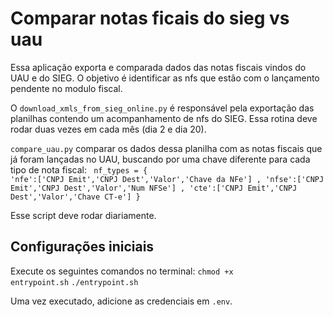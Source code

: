 # Comparar notas ficais do sieg vs uau
 
 Essa aplicação exporta e comparada dados das notas fiscais vindos do UAU e do SIEG. O objetivo é identificar as nfs que estão com o lançamento pendente no modulo fiscal.

 O <code>download_xmls_from_sieg_online.py</code> é responsável pela exportação das planilhas contendo um acompanhamento de nfs do SIEG. Essa rotina deve rodar duas vezes em cada mês (dia 2 e dia 20).

 <code>compare_uau.py</code> comparar os dados dessa planilha com as notas fiscais que já foram lançadas no UAU, buscando por uma chave diferente para cada tipo de nota fiscal:
 <code>
 nf_types = {
    'nfe':['CNPJ Emit','CNPJ Dest','Valor','Chave da NFe'] ,
    'nfse':['CNPJ Emit','CNPJ Dest','Valor','Num NFSe'] ,
    'cte':['CNPJ Emit','CNPJ Dest','Valor','Chave CT-e'] 
}
</code>
 
 Esse script deve rodar diariamente.

 ## Configurações iniciais
 Execute os seguintes comandos no terminal:
 <code>chmod +x entrypoint.sh</code>
 <code>./entrypoint.sh</code>

 Uma vez executado, adicione as credenciais em <code>.env</code>.

